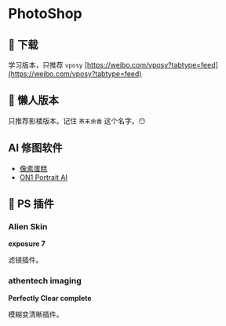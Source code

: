 # PhotoShop

## 📌 下载

学习版本，只推荐 `vposy` [https://weibo.com/vposy?tabtype=feed](https://weibo.com/vposy?tabtype=feed)

## 📌 懒人版本

只推荐影楼版本。记住 `茶末余香` 这个名字。😶

## AI 修图软件

- [像素蛋糕](https://pixcakeai.com/)
- [ON1 Portrait AI](https://www.on1.com/products/portrait-ai/)

## 📌 PS 插件

### Alien Skin

**exposure 7**

滤镜插件。

### athentech imaging

**Perfectly Clear complete**

模糊变清晰插件。

